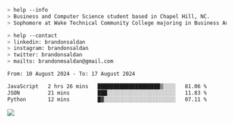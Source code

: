 ````bash
> help --info
> Business and Computer Science student based in Chapel Hill, NC.
> Sophomore at Wake Technical Community College majoring in Business Administration.
````

````bash
> help --contact
> linkedin: brandonsaldan
> instagram: brandonsaldan
> twitter: brandonsaldan
> mailto: brandonmsaldan@gmail.com
````

<!--START_SECTION:waka-->

```txt
From: 10 August 2024 - To: 17 August 2024

JavaScript   2 hrs 26 mins   ████████████████████▒░░░░   81.06 %
JSON         21 mins         ███░░░░░░░░░░░░░░░░░░░░░░   11.83 %
Python       12 mins         █▓░░░░░░░░░░░░░░░░░░░░░░░   07.11 %
```

<!--END_SECTION:waka-->

![](https://komarev.com/ghpvc/?username=brandonsaldan&color=6A8AFF)
